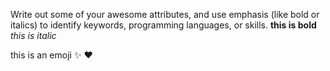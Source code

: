 Write out some of your awesome attributes, and use emphasis (like bold or italics) to identify keywords, programming languages, or skills. 
__this is bold__
 _this is italic_

this is an emoji :sparkles: 
:heart:
